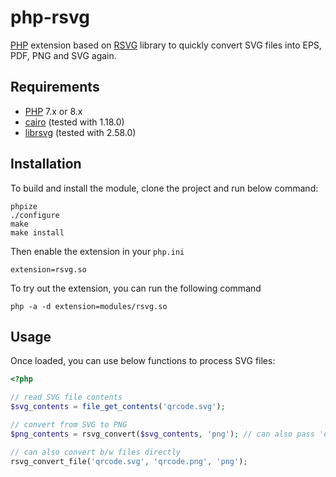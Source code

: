 # php-rsvg

[PHP](https://www.php.net/) extension based on [RSVG](https://gitlab.gnome.org/GNOME/librsvg) library to quickly convert SVG files into EPS, PDF, PNG and SVG again.

## Requirements

* [PHP](https://www.php.net/) 7.x or 8.x
* [cairo](https://www.cairographics.org/) (tested with 1.18.0)
* [librsvg](https://gitlab.gnome.org/GNOME/librsvg) (tested with 2.58.0)

## Installation

To build and install the module, clone the project and run below command:

```shell
phpize
./configure
make
make install
```

Then enable the extension in your `php.ini`

```shell
extension=rsvg.so
```

To try out the extension, you can run the following command

```shell
php -a -d extension=modules/rsvg.so
```

## Usage

Once loaded, you can use below functions to process SVG files:

```php
<?php

// read SVG file contents
$svg_contents = file_get_contents('qrcode.svg');

// convert from SVG to PNG
$png_contents = rsvg_convert($svg_contents, 'png'); // can also pass 'eps', 'pdf' or 'svg'

// can also convert b/w files directly
rsvg_convert_file('qrcode.svg', 'qrcode.png', 'png');
```
